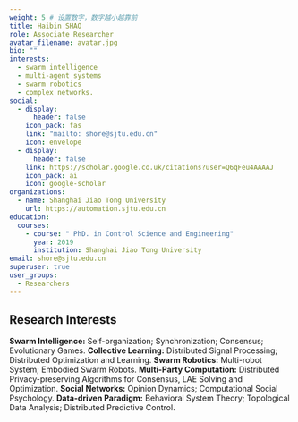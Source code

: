 ```yaml
---
weight: 5 # 设置数字，数字越小越靠前
title: Haibin SHAO
role: Associate Researcher
avatar_filename: avatar.jpg
bio: ""
interests:
  - swarm intelligence
  - multi-agent systems
  - swarm robotics
  - complex networks.
social:
  - display:
      header: false
    icon_pack: fas
    link: "mailto: shore@sjtu.edu.cn"
    icon: envelope
  - display:
      header: false
    link: https://scholar.google.co.uk/citations?user=Q6qFeu4AAAAJ
    icon_pack: ai
    icon: google-scholar
organizations:
  - name: Shanghai Jiao Tong University
    url: https://automation.sjtu.edu.cn
education:
  courses:
    - course: " PhD. in Control Science and Engineering"
      year: 2019
      institution: Shanghai Jiao Tong University
email: shore@sjtu.edu.cn
superuser: true
user_groups:
  - Researchers
---
```




## Research Interests

**Swarm Intelligence:** Self-organization; Synchronization; Consensus; Evolutionary Games.
**Collective Learning:** Distributed Signal Processing; Distributed Optimization and Learning.
**Swarm Robotics:** Multi-robot System; Embodied Swarm Robots.
**Multi-Party Computation:** Distributed Privacy-preserving Algorithms for Consensus, LAE Solving and Optimization.
**Social Networks:** Opinion Dynamics; Computational Social Psychology.
**Data-driven Paradigm:** Behavioral System Theory; Topological Data Analysis; Distributed Predictive Control.
